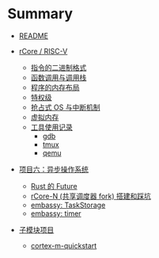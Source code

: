 # Summary

- [README](README.md)
- [rCore / RISC-V]()
  - [指令的二进制格式](2024-04-20-rcore-instruction-binary.md)
  - [函数调用与调用栈](2024-04-20-rcore-function-call.md)
  - [程序的内存布局](2024-04-26-rcore-memory-layout.md)
  - [特权级](2024-04-28-rcore-privilege.md)
  - [抢占式 OS 与中断机制](./2024-05-02-rcore-os-multiprograms.md)
  - [虚拟内存](2024-05-05-rcore-virtual-memory.md)
  - [工具使用记录]()
    - [gdb](2024-04-25-rcore-gdb.md)
    - [tmux](2024-04-29-rcore-tmux.md)
    - [qemu](2024-04-29-rcore-qemu.md)

- [项目六：异步操作系统](async-os.md)
  - [Rust 的 Future](2024-05-19-async-os-rust-futures.md)
  - [rCore-N (共享调度器 fork) 搭建和踩坑](2024-05-28-async-os-dev-log.md)
  - [embassy: TaskStorage](2024-06-03-async-os-dev-log_embassy-executor.md)
  - [embassy: timer](embassy-timer.md)

- [子模块项目]()
  - [cortex-m-quickstart](cortex-m-quickstart.md)
